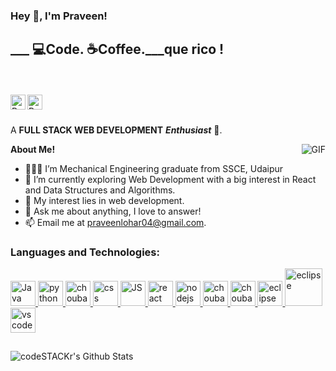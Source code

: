 <h3 title="hehehe"> Hey 👋, I'm Praveen!</h3>

<h2>___ 💻Code. ☕Coffee.___que rico !</h2>
<br>
<br>


<a href="https://www.linkedin.com/public-profile/settings?trk=d_flagship3_profile_self_view_public_profile&lipi=urn%3Ali%3Apage%3Ad_flagship3_profile_self_edit_contact_info%3BbEWfxNHHS5qtFE%2B9qSlwvg%3D%3D">
  <img align="left" alt="Praveen's LinkedIn" width="24px" src="https://image.similarpng.com/very-thumbnail/2020/07/Linkedin-logo-on-transparent--background-PNG.png" />
</a>
<a href="https://www.instagram.com/iamlohar/">
  <img align="left" alt="Praveen's Instagram" width="24px" src="https://image.similarpng.com/very-thumbnail/2020/06/Instagram-logo-transparent-PNG.png" />
</a>





<br />
<br />

A **FULL STACK WEB DEVELOPMENT** ***Enthusiast*** 🚀.
 

  <img align="right" alt="GIF" src="https://i.pinimg.com/originals/e4/26/70/e426702edf874b181aced1e2fa5c6cde.gif" />

**About Me!**

- 👨🏽‍💻 I’m Mechanical Engineering graduate from SSCE, Udaipur
- 🌱 I’m currently exploring Web Development with a big interest in React and Data Structures and Algorithms. 
- 🤔 My interest lies in web development.
- 💬 Ask me about anything, I love to answer!
- 📫 Email me at [praveenlohar04@gmail.com](mailto:praveenlohar04@gmail.com).




### **Languages and Technologies:**

<p float="left">
 <a href="https://www.java.com/">
<img alt="Java" src="https://devstickers.com/assets/img/pro/7kaq.png" width="40">
 </a>

 <a href="https://www.python.org/">
<img alt="python" src="https://devstickers.com/assets/img/pro/p3jo.png" width="40">
 </a>
 <a href="https://en.wikipedia.org/wiki/HTML">
<img alt="choubari" src="https://devstickers.com/assets/img/pro/iqm9.png" width="40">
 </a>
 <a href="https://en.wikipedia.org/wiki/CCS3">
<img alt="css" src="https://devstickers.com/assets/img/pro/8pnd.png" width="40">
  </a>
 <a href="https://en.wikipedia.org/wiki/JavaScript">
<img alt="JS" src="https://devstickers.com/assets/img/pro/i4eg.png" width="40">
  </a>
 <a href="https://reactjs.org/">
<img alt="react" src="https://devstickers.com/assets/img/pro/z392.png" width="40">
  </a>
 <a href="https://nodejs.org/en/">
<img alt="nodejs" src="https://devstickers.com/assets/img/pro/iuw5.png" width="40">
  </a>


 <a href="https://git-scm.com/">
<img alt="choubari" src="https://devstickers.com/assets/img/pro/apiv.png" width="40">
  </a>
  
 <a href="https://code.visualstudio.com/">
<img alt="choubari" src="https://devstickers.com/assets/img/pro/saxu.png" width="40">
  </a>
  
   <a href="https://www.eclipse.org/ide/">
<img alt="eclipse" src="https://encrypted-tbn0.gstatic.com/images?q=tbn:ANd9GcSPNsTpdr8OwN8DJYjKT4mktsj1tg4Oqi-GIsHwh64k8dTTuPMekceIjiJLkV3zFVx2Kck&usqp=CAU" width="40">
  </a>
   
   <a href="https://www.eclipse.org/ide/">
<img alt="eclipse" src="https://banner2.cleanpng.com/20180913/uto/kisspng-intellij-idea-jetbrains-integrated-development-env-5b9a70df9dd6c3.3468850615368480956465.jpg" width="60">
  </a>
  
   <a href="https://code.visualstudio.com/">
<img alt="vscode" src="https://devstickers.com/assets/img/pro/h8ci.png" width="40">
  </a>

</p>

##
<img align="center" alt="codeSTACKr's Github Stats" src="https://github-readme-stats.codestackr.vercel.app/api?username=prvnlhr&show_icons=true&hide_border=true&count_private=true"/>
<!--
- :trophy: **My GitHub trophies :**  ![Trophies](https://github-profile-trophy.vercel.app/?username=choubari)
-->

